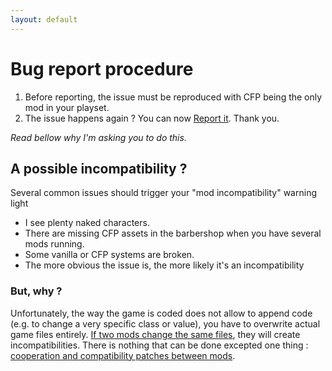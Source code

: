 ```yaml
---
layout: default
---
```


# Bug report procedure

1. Before reporting, the issue must be reproduced with CFP being the only mod in your playset.
2. The issue happens again ? You can now [Report it](https://github.com/ElTyranos/CommunityFlavorPack/issues). Thank you.

_Read bellow why I'm asking you to do this._

## A possible incompatibility ?
Several common issues should trigger your "mod incompatibility" warning light
* I see plenty naked characters.
* There are missing CFP assets in the barbershop when you have several mods running.
* Some vanilla or CFP systems are broken.
* The more obvious the issue is, the more likely it's an incompatibility

### But, why ?
Unfortunately, the way the game is coded does not allow to append code (e.g. to change a very specific class or value), you have to overwrite actual game files entirely. [If two mods change the same files](https://github.com/ElTyranos/CommunityFlavorPack/wiki/Edited-vanilla-files), they will create incompatibilities. There is nothing that can be done excepted one thing : [cooperation and compatibility patches between mods](https://github.com/ElTyranos/CommunityFlavorPack/wiki/Known-(in)compatibilities).
